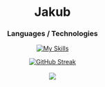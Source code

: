 <div align = "center">
  
# Jakub

### Languages / Technologies

[![My Skills](https://skillicons.dev/icons?i=go,mysql,js,html,css)](https://skillicons.dev)
<br />

[![GitHub Streak](https://streak-stats.demolab.com?user=JakubLipnicki&theme=tokyonight&border_radius=5&date_format=j%2Fn%5B%2FY%5D&exclude_days=Sun)](https://git.io/streak-stats)
<br />
<br />
![](https://github-readme-stats.vercel.app/api/top-langs/?username=JakubLipnicki&theme=tokyonight&hide_border=false&include_all_commits=true&count_private=true&layout=compact&langs_count=4)

</div>
